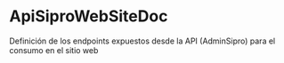 # ApiSiproWebSiteDoc

Definición de los endpoints expuestos desde la API (AdminSipro) para el consumo en el sitio web